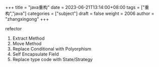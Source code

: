 +++
title = "java重构"
date = 2023-06-21T13:14:00+08:00
tags = ["重构","java"]
categories = ["subject"]
draft = false
weight = 2006
author = "zhangxingong"
+++

refector

1.  Extract Method
2.  Move Method
3.  Replace Conditional with Polyorphism
4.  Self Encapsulate Field
5.  Replace type code with State/Strategy
